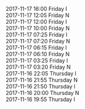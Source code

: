 2017-11-17 16:00 Friday  I  
2017-11-17 12:05 Friday  N  
2017-11-17 12:00 Friday  I  
2017-11-17 10:00 Friday  N  
2017-11-17 07:25 Friday  I  
2017-11-17 07:20 Friday  N  
2017-11-17 06:15 Friday  I  
2017-11-17 06:10 Friday  N  
2017-11-17 03:25 Friday  I  
2017-11-17 03:20 Friday  N  
2017-11-16 22:05 Thursday  I  
2017-11-16 21:55 Thursday  N  
2017-11-16 21:50 Thursday  I  
2017-11-16 20:00 Thursday  N  
2017-11-16 19:55 Thursday  I  
